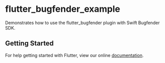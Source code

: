 # flutter_bugfender_example

Demonstrates how to use the flutter_bugfender plugin with Swift Bugfender SDK.

## Getting Started

For help getting started with Flutter, view our online
[documentation](http://flutter.io/).
